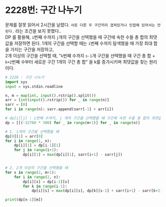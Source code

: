 # 2228번: 구간 나누기

문제를 잘못 읽어서 2시간을 날렸다. `서로 다른 두 구간끼리 겹쳐있거나 인접해 있어서는 안 된다.` 라는 조건을 보지 못했다..  
DP 를 활용해, `i`번째 수까지 `j`개의 구간을 선택했을 때 구간에 속한 수들 총 합의 최댓값을 저장하면 된다.
1개의 구간을 선택할 때는 `i`번째 수까지 탐색했을 때 가장 최대 합을 가지는 구간을 저장하고,  
2개 이상의 구간을 선택할 때, "`k`번째 수까지 `s-1`개 구간을 선택했을 때 구간 총 합 + `k+2`번째 수부터 새로운 구간 1개의 구간 총 합" 을 k를 증가시키며 최댓값을 찾는 원리이다.

```py
# 2228 : 구간 나누기
import sys
input = sys.stdin.readline

n, m = map(int, input().rstrip().split())
arr = [int(input().rstrip()) for _ in range(n)]
sarr = [0]
for i in range(n): sarr.append(sarr[-1] + arr[i])

# dp[i][j] : i번째 수까지, j 개의 구간을 선택했을 때 구간에 속한 수들 총 합의 최댓값
dp = [[(-32768 * 300) for _ in range(m+1)] for _ in range(n)]

# 1. 1개의 구간을 선택했을 때
dp[0][1] = arr[0]
for i in range(1, n):
    dp[i][1] = dp[i-1][1]
    for j in range(i+1):
        dp[i][1] = max(dp[i][1], sarr[i+1] - sarr[j])


# 2. 2개 이상의 구간을 선택했을 때
for s in range(2, m+1):
    for i in range(2, n):
        dp[i][s] = dp[i-1][s]
        for k in range(i-1):
            dp[i][s] = max(dp[i][s], dp[k][s-1] + sarr[i+1] - sarr[k+2])

print(dp[n-1][m])
```
